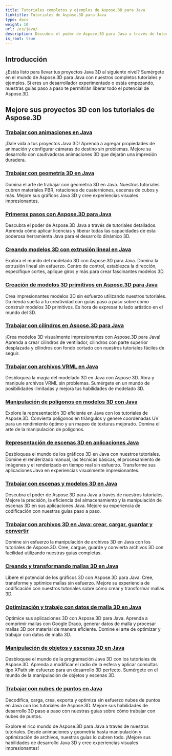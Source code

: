 ```yaml
---
title: Tutoriales completos y ejemplos de Aspose.3D para Java
linktitle: Tutoriales de Aspose.3D para Java
type: docs
weight: 10
url: /es/java/
description: Descubra el poder de Aspose.3D para Java a través de tutoriales completos. ¡Mejore sus proyectos Java 3D con tutoriales sobre animaciones, geometría, licencias y más!
is_root: true
---
```

## Introducción

¿Estás listo para llevar tus proyectos Java 3D al siguiente nivel? Sumérgete en el mundo de Aspose.3D para Java con nuestros completos tutoriales y ejemplos. Si eres un desarrollador experimentado o estás empezando, nuestras guías paso a paso te permitirán liberar todo el potencial de Aspose.3D.

## Mejore sus proyectos 3D con los tutoriales de Aspose.3D

### [Trabajar con animaciones en Java](./animations/)

¡Dale vida a tus proyectos Java 3D! Aprenda a agregar propiedades de animación y configurar cámaras de destino sin problemas. Mejore su desarrollo con cautivadoras animaciones 3D que dejarán una impresión duradera.

### [Trabajar con geometría 3D en Java](./geometry/)

Domina el arte de trabajar con geometría 3D en Java. Nuestros tutoriales cubren materiales PBR, rotaciones de cuaterniones, escenas de cubos y más. Mejore sus gráficos Java 3D y cree experiencias visuales impresionantes.

### [Primeros pasos con Aspose.3D para Java](./licensing/)

Descubra el poder de Aspose.3D Java a través de tutoriales detallados. Aprenda cómo aplicar licencias y liberar todas las capacidades de esta poderosa herramienta Java para el desarrollo dinámico 3D.

### [Creando modelos 3D con extrusión lineal en Java](./linear-extrusion/)

Explora el mundo del modelado 3D con Aspose.3D para Java. Domina la extrusión lineal sin esfuerzo. Centro de control, establezca la dirección, especifique cortes, aplique giros y más para crear fascinantes modelos 3D.

### [Creación de modelos 3D primitivos en Aspose.3D para Java](./primitive-3d-models/)

Crea impresionantes modelos 3D sin esfuerzo utilizando nuestros tutoriales. Da rienda suelta a tu creatividad con guías paso a paso sobre cómo construir modelos 3D primitivos. Es hora de expresar tu lado artístico en el mundo del 3D.

### [Trabajar con cilindros en Aspose.3D para Java](./cylinders/)

¡Crea modelos 3D visualmente impresionantes con Aspose.3D para Java! Aprenda a crear cilindros de ventilador, cilindros con parte superior desplazada y cilindros con fondo cortado con nuestros tutoriales fáciles de seguir.

### [Trabajar con archivos VRML en Java](./vrml-files/)

Desbloquea la magia del modelado 3D en Java con Aspose.3D. Abra y manipule archivos VRML sin problemas. Sumérgete en un mundo de posibilidades ilimitadas y mejora tus habilidades de modelado 3D.

### [Manipulación de polígonos en modelos 3D con Java](./polygon/)

Explore la representación 3D eficiente en Java con los tutoriales de Aspose.3D. Convierta polígonos en triángulos y genere coordenadas UV para un rendimiento óptimo y un mapeo de texturas mejorado. Domina el arte de la manipulación de polígonos.

### [Representación de escenas 3D en aplicaciones Java](./rendering-3d-scenes/)

Desbloquea el mundo de los gráficos 3D en Java con nuestros tutoriales. Domine el renderizado manual, las técnicas básicas, el procesamiento de imágenes y el renderizado en tiempo real sin esfuerzo. Transforme sus aplicaciones Java en experiencias visualmente impresionantes.

### [Trabajar con escenas y modelos 3D en Java](./3d-scenes-and-models/)

Descubra el poder de Aspose.3D para Java a través de nuestros tutoriales. Mejore la precisión, la eficiencia del almacenamiento y la manipulación de escenas 3D en sus aplicaciones Java. Mejore su experiencia de codificación con nuestras guías paso a paso.

### [Trabajar con archivos 3D en Java: crear, cargar, guardar y convertir](./load-and-save/)

Domine sin esfuerzo la manipulación de archivos 3D en Java con los tutoriales de Aspose.3D. Cree, cargue, guarde y convierta archivos 3D con facilidad utilizando nuestras guías completas.

### [Creando y transformando mallas 3D en Java](./transforming-3d-meshes/)

Libere el potencial de los gráficos 3D con Aspose.3D para Java. Cree, transforme y optimice mallas sin esfuerzo. Mejore su experiencia de codificación con nuestros tutoriales sobre cómo crear y transformar mallas 3D.

### [Optimización y trabajo con datos de malla 3D en Java](./3d-mesh-data/)

Optimice sus aplicaciones 3D con Aspose.3D para Java. Aprenda a comprimir mallas con Google Draco, generar datos de malla y procesar mallas 3D por material de manera eficiente. Domine el arte de optimizar y trabajar con datos de malla 3D.

### [Manipulación de objetos y escenas 3D en Java](./3d-objects-and-scenes/)

Desbloquee el mundo de la programación Java 3D con los tutoriales de Aspose.3D. Aprenda a modificar el radio de la esfera y aplicar consultas tipo XPath sin esfuerzo para un desarrollo 3D perfecto. Sumérgete en el mundo de la manipulación de objetos y escenas 3D.

### [Trabajar con nubes de puntos en Java](./point-clouds/)

Decodifica, carga, crea, exporta y optimiza sin esfuerzo nubes de puntos en Java con los tutoriales de Aspose.3D. Mejore sus habilidades de desarrollo 3D paso a paso con nuestras guías sobre cómo trabajar con nubes de puntos.

Explore el rico mundo de Aspose.3D para Java a través de nuestros tutoriales. Desde animaciones y geometría hasta manipulación y optimización de archivos, nuestras guías lo cubren todo. ¡Mejore sus habilidades de desarrollo Java 3D y cree experiencias visuales impresionantes!